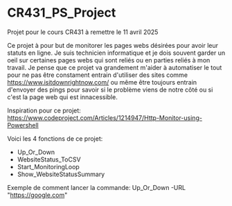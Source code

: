 # CR431_PS_Project

Projet pour le cours CR431 à remettre le 11 avril 2025

Ce projet à pour but de monitorer les pages webs désirées pour avoir leur statuts en ligne. Je suis technicien informatique et je dois souvent garder un oeil sur certaines pages
webs qui sont reliés ou en parties reliés à mon travail. Je pense que ce projet va grandement m'aider à automatiser le tout pour ne pas être constament entrain d'utiliser des sites comme 
https://www.isitdownrightnow.com/ ou même être toujours entrain d'envoyer des pings pour savoir si le problème viens de notre côté ou si c'est la page web qui est innacessible.

Inspiration pour ce projet: https://www.codeproject.com/Articles/1214947/Http-Monitor-using-Powershell

Voici les 4 fonctions de ce projet:
* Up_Or_Down
* WebsiteStatus_ToCSV
* Start_MonitoringLoop
* Show_WebsiteStatusSummary
  
Exemple de comment lancer la commande: Up_Or_Down -URL "https://google.com"

